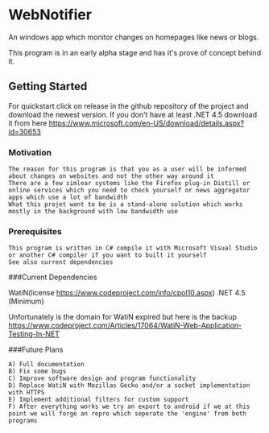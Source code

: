 # WebNotifier
An windows app which monitor changes on homepages like news or blogs.

This program is in an early alpha stage and has it's prove of concept behind it.

## Getting Started
For quickstart click on release in the github repository of the project and download the newest version.
If you don't have at least .NET 4.5 download it from here https://www.microsoft.com/en-US/download/details.aspx?id=30653 

### Motivation
```
The reason for this program is that you as a user will be informed about changes on websites and not the other way around it 
There are a few simlear systems like the Firefox plug-in Distill or online services which you need to check yourself or news aggregator apps which use a lot of bandwidth
What this projet want to be is a stand-alone solution which works mostly in the background with low bandwidth use  
```


### Prerequisites

```
This program is written in C# compile it with Microsoft Visual Studio or another C# compiler if you want to built it yourself
See also current dependencies
```

###Current Dependencies

WatiN(license https://www.codeproject.com/info/cpol10.aspx) 
.NET 4.5 (Minimum)

Unfortunately is the domain for WatiN expired but here is the backup 
https://www.codeproject.com/Articles/17064/WatiN-Web-Application-Testing-In-NET

###Future Plans
```
A) Full documentation
B) Fix some bugs
C) Improve software design and program functionality
D) Replace WatiN with Mozillas Gecko and/or a socket implementation with HTTPS
E) Implement additional filters for custom support
F) After everything works we try an export to android if we at this point we will forge an repro which seperate the 'engine' from both programs
```

